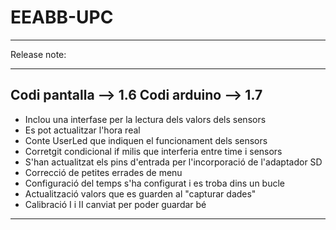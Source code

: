 # EEABB-UPC


____________________________________________________________________________________________________________________________________

Release note:

-------------
Codi pantalla --> 1.6 
Codi arduino  --> 1.7
------------
- Inclou una interfase per la lectura dels valors dels sensors
- Es pot actualitzar l'hora real
- Conte UserLed que indiquen el funcionament dels sensors
- Corretgit condicional if milis que interferia entre time i sensors
- S'han actualitzat els pins d'entrada per l'incorporació de l'adaptador SD
- Correcció de petites errades de menu
- Configuració del temps s'ha configurat i es troba dins un bucle
- Actualització valors que es guarden al "capturar dades"
- Calibració I i II canviat per poder guardar bé
____________________________________________________________________________________________________________________________________

